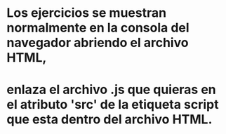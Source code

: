 # Los ejercicios se muestran normalmente en la consola del navegador abriendo el archivo HTML,

# enlaza el archivo .js que quieras en el atributo 'src' de la etiqueta script que esta dentro del archivo HTML.
